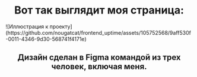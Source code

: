 <h1 align="center">Вот так выглядит моя страница:</h1>
![Иллюстрация к проекту](https://github.com/nougatcat/frontend_uptime/assets/105752568/9aff530f-0011-4346-9d30-568741f4171e)
<h2 align="center">Дизайн сделан в Figma командой из трех человек, включая меня.</h2>

